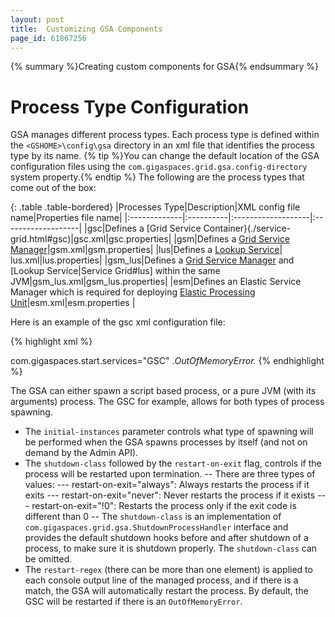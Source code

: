 ```yaml
---
layout: post
title:  Customizing GSA Components
page_id: 61867256
---
```



{% summary %}Creating custom components for GSA{% endsummary %}

# Process Type Configuration

GSA manages different process types. Each process type is defined within the `<GSHOME>\config\gsa` directory in an xml file that identifies the process type by its name.
{% tip %}You can change the default location of the GSA configuration files using the `com.gigaspaces.grid.gsa.config-directory` system property.{% endtip %}
The following are the process types that come out of the box:

{: .table .table-bordered}
|Processes Type|Description|XML config file name|Properties file name|
|:-------------|:----------|:-------------------|:-------------------|
|gsc|Defines a [Grid Service Container}(./service-grid.html#gsc)|gsc.xml|gsc.properties|
|gsm|Defines a [Grid Service Manager](./service-grid.html#gsm)|gsm.xml|gsm.properties|
|lus|Defines a [Lookup Service](./service-grid.html#lus)| lus.xml|lus.properties|
|gsm_lus|Defines a [Grid Service Manager](./service-grid.html#gs) and [Lookup Service|Service Grid#lus] within the same JVM|gsm_lus.xml|gsm_lus.properties|
|esm|Defines an Elastic Service Manager which is required for deploying [Elastic Processing Unit](./elastic-processing-unit.html)|esm.xml|esm.properties |

Here is an example of the gsc xml configuration file:

{% highlight xml %}
<process initial-instances="script" shutdown-class="com.gigaspaces.grid.gsa.GigaSpacesShutdownProcessHandler" restart-on-exit="always">
<script enable="true" work-dir="${com.gs.home}/bin"
windows="${com.gs.home}/bin/gsc.bat"
unix="${com.gs.home}/bin/gsc.sh">
<argument></argument>
</script>
<vm enable="true" work-dir="${com.gs.home}/bin"
main-class="com.gigaspaces.start.SystemBoot">
<input-argument></input-argument>
<argument>com.gigaspaces.start.services="GSC"</argument>
</vm>
<restart-regex>.*OutOfMemoryError.*</restart-regex>
</process>
{% endhighlight %}

The GSA can either spawn a script based process, or a pure JVM (with its arguments) process. The GSC for example, allows for both types of process spawning.

- The `initial-instances` parameter controls what type of spawning will be performed when the GSA spawns processes by itself (and not on demand by the Admin API).
- The `shutdown-class` followed by the `restart-on-exit` flag, controls if the process will be restarted upon termination.
-- There are three types of values:
--- restart-on-exit="always": Always restarts the process if it exits
--- restart-on-exit="never": Never restarts the process if it exists
--- restart-on-exit="!0": Restarts the process only if the exit code is different than 0
-- The `shutdown-class` is an implementation of `com.gigaspaces.grid.gsa.ShutdownProcessHandler` interface and provides the default shutdown hooks before and after shutdown of a process, to make sure it is shutdown properly. The `shutdown-class` can be omitted.
- The `restart-regex` (there can be more than one element) is applied to each console output line of the managed process, and if there is a match, the GSA will automatically restart the process. By default, the GSC will be restarted if there is an `OutOfMemoryError`.
